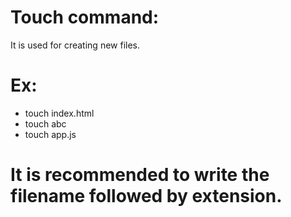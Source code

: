 # Touch command:
It is used for creating new files.
 # Ex:
- touch index.html
- touch abc
- touch app.js
# It is recommended to write the filename followed by extension.
